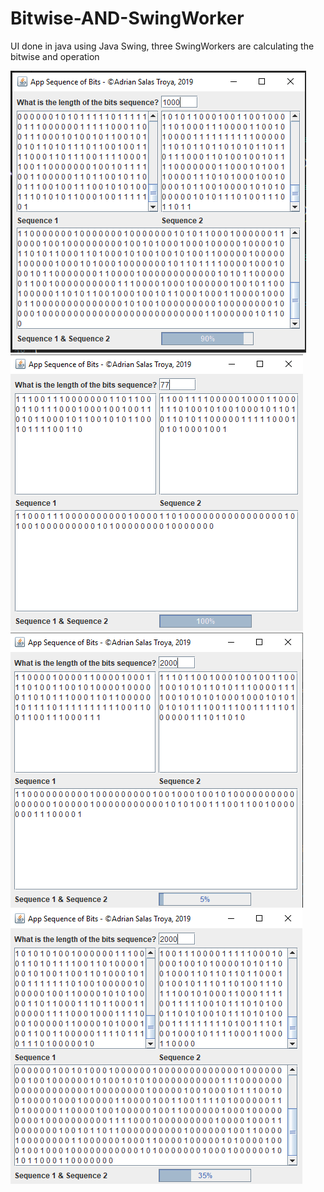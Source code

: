 # Bitwise-AND-SwingWorker
UI done in java using Java Swing, three SwingWorkers are calculating the bitwise and operation

![UI](./ScreenCapture.PNG "UI Bitwise AND SwingWorker")
![UI](./ScreenCapture2.PNG "UI Bitwise AND SwingWorker")
![UI](./ScreenCapture3.PNG "UI Bitwise AND SwingWorker")
![UI](./ScreenCapture4.PNG "UI Bitwise AND SwingWorker")
